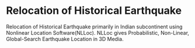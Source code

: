 # Relocation of Historical Earthquake
Relocation of Historical Earthquake primarily in Indian subcontinent using Nonlinear Location Software(NLLoc).
NLLoc gives Probabilistic, Non-Linear, Global-Search Earthquake Location in 3D Media.
